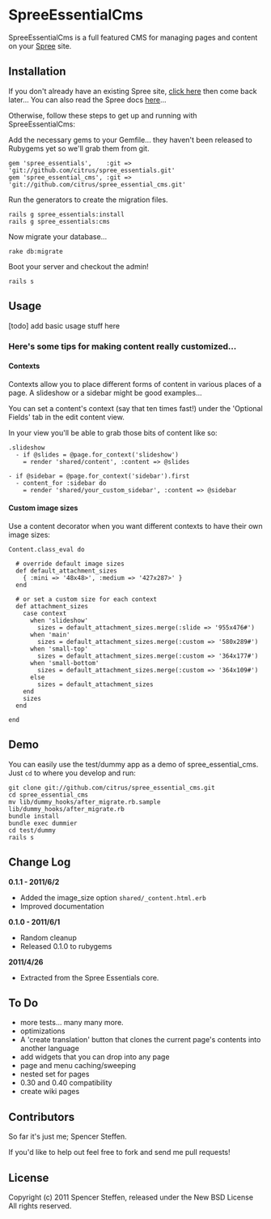 SpreeEssentialCms
=================

SpreeEssentialCms is a full featured CMS for managing pages and content on your [Spree](http://spreecommerce.com) site.


Installation
------------

If you don't already have an existing Spree site, [click here](https://gist.github.com/946719) then come back later... You can also read the Spree docs [here](http://spreecommerce.com/documentation/getting_started.html)...

Otherwise, follow these steps to get up and running with SpreeEssentialCms:

Add the necessary gems to your Gemfile... they haven't been released to Rubygems yet so we'll grab them from git.

    gem 'spree_essentials',    :git => 'git://github.com/citrus/spree_essentials.git'
    gem 'spree_essential_cms', :git => 'git://github.com/citrus/spree_essential_cms.git'

Run the generators to create the migration files.

    rails g spree_essentials:install
    rails g spree_essentials:cms

Now migrate your database...

    rake db:migrate
    
Boot your server and checkout the admin!

    rails s
    


Usage
-----

[todo] add basic usage stuff here


### Here's some tips for making content really customized...


#### Contexts

Contexts allow you to place different forms of content in various places of a page. A slideshow or a sidebar might be good examples...

You can set a content's context (say that ten times fast!) under the 'Optional Fields' tab in the edit content view.

In your view you'll be able to grab those bits of content like so:

    
    .slideshow
      - if @slides = @page.for_context('slideshow')
        = render 'shared/content', :content => @slides
    
    - if @sidebar = @page.for_context('sidebar').first
      - content_for :sidebar do
        = render 'shared/your_custom_sidebar', :content => @sidebar  




#### Custom image sizes

Use a content decorator when you want different contexts to have their own image sizes:


    Content.class_eval do 
    
      # override default image sizes
      def default_attachment_sizes
        { :mini => '48x48>', :medium => '427x287>' }
      end
      
      # or set a custom size for each context
      def attachment_sizes
        case context
          when 'slideshow'
            sizes = default_attachment_sizes.merge(:slide => '955x476#')
          when 'main'
            sizes = default_attachment_sizes.merge(:custom => '580x289#')
          when 'small-top'
            sizes = default_attachment_sizes.merge(:custom => '364x177#')
          when 'small-bottom'
            sizes = default_attachment_sizes.merge(:custom => '364x109#') 
          else
            sizes = default_attachment_sizes
        end
        sizes
      end
    
    end





    
Demo
----

You can easily use the test/dummy app as a demo of spree_essential_cms. Just `cd` to where you develop and run:
    
    git clone git://github.com/citrus/spree_essential_cms.git
    cd spree_essential_cms
    mv lib/dummy_hooks/after_migrate.rb.sample lib/dummy_hooks/after_migrate.rb
    bundle install
    bundle exec dummier
    cd test/dummy
    rails s
    

Change Log
----------

**0.1.1 - 2011/6/2**

* Added the image_size option `shared/_content.html.erb`
* Improved documentation


**0.1.0 - 2011/6/1**

* Random cleanup
* Released 0.1.0 to rubygems


**2011/4/26**

* Extracted from the Spree Essentials core.


To Do
-----

* more tests... many many more.
* optimizations
* A 'create translation' button that clones the current page's contents into another language
* add widgets that you can drop into any page
* page and menu caching/sweeping
* nested set for pages
* 0.30 and 0.40 compatibility
* create wiki pages


Contributors
------------

So far it's just me; Spencer Steffen. 

If you'd like to help out feel free to fork and send me pull requests!


License
-------

Copyright (c) 2011 Spencer Steffen, released under the New BSD License All rights reserved.